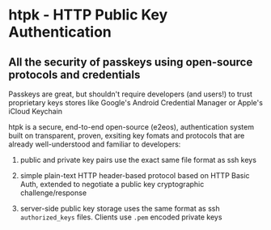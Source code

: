 # htpk - HTTP Public Key Authentication

## All the security of passkeys using open-source protocols and credentials

Passkeys are great, but shouldn't require developers (and users!) to trust
proprietary keys stores like Google's Android Credential Manager or Apple's
iCloud Keychain

htpk is a secure, end-to-end open-source (e2eos), authentication system built
on transparent, proven, exsiting key fomats and protocols that are already
well-understood and familiar to developers:

1. public and private key pairs use the exact same file format as ssh keys

2. simple plain-text HTTP header-based protocol based on HTTP Basic Auth,
extended to negotiate a public key cryptographic challenge/response

3. server-side public key storage uses the same format as ssh `authorized_keys`
files. Clients use `.pem` encoded private keys
